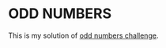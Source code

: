 # ODD NUMBERS

This is my solution of [odd numbers challenge](https://www.codeeval.com/open_challenges/25/).
